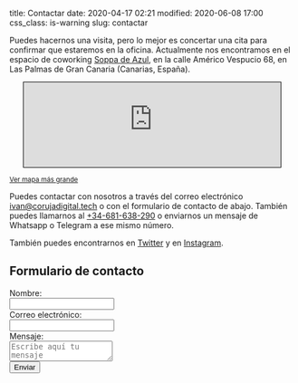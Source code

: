 title: Contactar
date: 2020-04-17 02:21
modified: 2020-06-08 17:00
css_class: is-warning
slug: contactar

Puedes hacernos una visita, pero lo mejor es concertar una cita para confirmar que estaremos en la oficina. Actualmente nos encontramos en el espacio de coworking [Soppa de Azul](http://www.soppadeazul.com/), en la calle Américo Vespucio 68, en Las Palmas de Gran Canaria (Canarias, España).

<iframe scrolling="no" src="https://www.openstreetmap.org/export/embed.html?bbox=-15.431845486164095%2C28.148566684785976%2C-15.428304970264437%2C28.15075426607697&amp;layer=mapnik&amp;marker=28.14966048101776%2C-15.430075228214264" style="border: 1px solid black;margin: 0 auto;width: 90%;display: block;"></iframe>

<small><a href="https://www.openstreetmap.org/?mlat=28.14966&amp;mlon=-15.43008#map=19/28.14966/-15.43008&amp;layers=N">Ver mapa más grande</a></small>

Puedes contactar con nosotros a través del correo electrónico <a href="mailto:ivan@corujadigital.tech">ivan@corujadigital.tech</a> o con el formulario de contacto de abajo. También puedes llamarnos al <a href="tel:+34-681-638-290">+34-681-638-290</a> o enviarnos un mensaje de Whatsapp o Telegram a ese mismo número.

También puedes encontrarnos en [Twitter](https://twitter.com/coruja_dig) y en [Instagram](https://instagram.com/coruja_dig).

## Formulario de contacto

<form name="contactar" method="POST" action="contactar-exito.html" netlify>
  <div class="field">
    <label class="label">Nombre:</label>
    <div class="control">
      <input class="input" type="text" name="nombre" />
    </div>
  </div>
  <div class="field">
    <label class="label">Correo electrónico:</label>
    <div class="control">
      <input class="input" type="email" name="email" />
    </div>
  </div>
  <div class="field">
    <label class="label">Mensaje:</label>
    <div class="control">
      <textarea class="textarea" placeholder="Escribe aquí tu mensaje" name="mensaje"></textarea>
    </div>
  </div>
  <div class="field">
    <div class="control">
      <button class="button" type="submit">Enviar</button>
    </div>
  </div>
</form>

